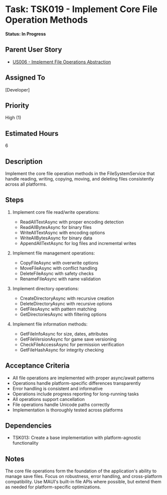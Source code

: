 # Task: TSK019 - Implement Core File Operation Methods

**Status: In Progress**

## Parent User Story

- [US006 - Implement File Operations Abstraction](../open/US006-Implement-File-Operations-Abstraction.md)

## Assigned To

[Developer]

## Priority

High (1)

## Estimated Hours

6

## Description

Implement the core file operation methods in the FileSystemService that handle reading, writing, copying, moving, and deleting files consistently across all platforms.

## Steps

1. Implement core file read/write operations:
   - ReadAllTextAsync with proper encoding detection
   - ReadAllBytesAsync for binary files
   - WriteAllTextAsync with encoding options
   - WriteAllBytesAsync for binary data
   - AppendAllTextAsync for log files and incremental writes

2. Implement file management operations:
   - CopyFileAsync with overwrite options
   - MoveFileAsync with conflict handling
   - DeleteFileAsync with safety checks
   - RenameFileAsync with name validation

3. Implement directory operations:
   - CreateDirectoryAsync with recursive creation
   - DeleteDirectoryAsync with recursive options
   - GetFilesAsync with pattern matching
   - GetDirectoriesAsync with filtering options

4. Implement file information methods:
   - GetFileInfoAsync for size, dates, attributes
   - GetFileVersionAsync for game save versioning
   - CheckFileAccessAsync for permission verification
   - GetFileHashAsync for integrity checking

## Acceptance Criteria

- All file operations are implemented with proper async/await patterns
- Operations handle platform-specific differences transparently
- Error handling is consistent and informative
- Operations include progress reporting for long-running tasks
- All operations support cancellation
- File operations handle Unicode paths correctly
- Implementation is thoroughly tested across platforms

## Dependencies

- TSK013: Create a base implementation with platform-agnostic functionality

## Notes

The core file operations form the foundation of the application's ability to manage save files. Focus on robustness, error handling, and cross-platform compatibility. Use MAUI's built-in file APIs where possible, but extend them as needed for platform-specific optimizations.

